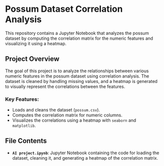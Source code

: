 # Possum Dataset Correlation Analysis

This repository contains a Jupyter Notebook that analyzes the possum dataset by computing the correlation matrix for the numeric features and visualizing it using a heatmap.

## Project Overview

The goal of this project is to analyze the relationships between various numeric features in the possum dataset using correlation analysis. The dataset is cleaned by handling missing values, and a heatmap is generated to visually represent the correlations between the features.

### Key Features:
- Loads and cleans the dataset (`possum.csv`).
- Computes the correlation matrix for numeric columns.
- Visualizes the correlations using a heatmap with `seaborn` and `matplotlib`.

## File Contents

- **`AI project.ipynb`**: Jupyter Notebook containing the code for loading the dataset, cleaning it, and generating a heatmap of the correlation matrix.

